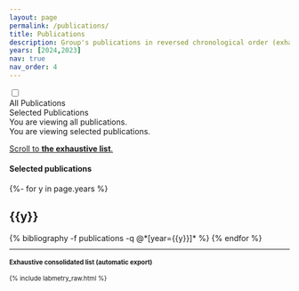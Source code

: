 ```yaml
---
layout: page
permalink: /publications/
title: Publications
description: Group's publications in reversed chronological order (exhaustive list at the bottom).
years: [2024,2023]
nav: true
nav_order: 4
---
```



<input type="checkbox" id="toggle" class="toggleCheckbox" />
<label for="toggle" class="toggleContainer">
  <div>All Publications</div>   
  <div>Selected Publications</div>
</label>

<div id="toggleText">
  <div class="allPublications">You are viewing all publications.</div>
  <div class="selectedPublications">You are viewing selected publications.</div>
</div>




<a href="#exhaustive">Scroll to <b>the exhaustive list</b>.</a>

<h4>Selected publications</h4>
<!-- _pages/publications.md -->
<div class="publications">

{%- for y in page.years %}
  <h2 class="year">{{y}}</h2>
  {% bibliography -f publications -q @*[year={{y}}]* %}
{% endfor %}

</div>
<div id="exhaustive">
  <hr/>
  <h4>Exhaustive consolidated list (automatic export)</h4>
    {% include labmetry_raw.html %}
</div>
<style>
  #exhaustive {
    font-size: 80%;
    h2 {
      font-size: 100%;
    }
  }
</style>

